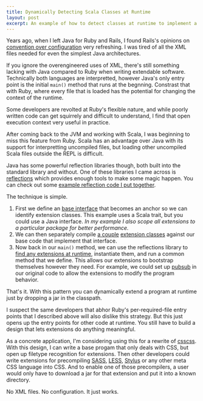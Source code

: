 ```yaml
---
title: Dynamically Detecting Scala Classes at Runtime
layout: post
excerpt: An example of how to detect classes at runtime to implement a convention-over-configuration extension framework in Scala (or Java).
---
```


Years ago, when I left Java for Ruby and Rails, I found Rails's opinions on [convention over configuration](http://en.wikipedia.org/wiki/Convention_over_configuration) very refreshing. I was tired of all the XML files needed for even the simplest Java architectures.

If you ignore the overengineered uses of XML, there's still something lacking with Java compared to Ruby when writing extendable software. Technically both languages are interpretted, however Java's only entry point is the initial `main()` method that runs at the begnning. Constrast that with Ruby, where every file that is loaded has the potential for changing the context of the runtime.

Some developers are revolted at Ruby's flexible nature, and while poorly written code can get squirrely and difficult to understand, I find that open execution context very useful in practice.

After coming back to the JVM and working with Scala, I was beginning to miss this feature from Ruby. Scala has an advantage over Java with its support for interpretting uncompiled files, but loading other uncompiled Scala files outside the REPL is difficult.

Java has some powerful reflection libraries though, both built into the standard library and without. One of these libraries I came across is [reflections](https://github.com/ronmamo/reflections) which provides enough tools to make some magic happen. You can check out some [example reflection code I put together](https://github.com/zmoazeni/reflections-example).

The technique is simple.

1. First we define an [base interface](https://github.com/zmoazeni/reflections-example/blob/master/reflections-base/src/main/scala/org/reflections_example/extension/BaseExtension.scala) that becomes an anchor so we can identify extension classes. This example uses a Scala trait, but you could use a Java interface. _In my example I also scope all extensions to a particular package for better performance._
2. We can then separately compile [a couple](https://github.com/zmoazeni/reflections-example/blob/master/reflections-extension/src/main/scala/org/reflections_example/extension/MyFirstExtension.scala) [extension classes](https://github.com/zmoazeni/reflections-example/blob/master/reflections-extension/src/main/scala/org/reflections_example/extension/MySecondExtension.scala) against our base code that implement that interface.
3. Now back in our `main()` method, we can use the reflections library to [find any extensions at runtime](https://github.com/zmoazeni/reflections-example/blob/master/reflections-base/src/main/scala/org/reflections_example/Main.scala#L9-L13), instantiate them, and run a common method that we define. This allows our extensions to bootstrap themselves however they need. For example, we could set up [pubsub](http://en.wikipedia.org/wiki/Publish%E2%80%93subscribe_pattern) in our original code to allow the extensions to modify the program behavior.

That's it. With this pattern you can dynamically extend a program at runtime just by dropping a jar in the classpath.

I suspect the same developers that abhor Ruby's per-required-file entry points that I described above will also dislike this strategy. But this just opens up the entry points for other code at runtime. You still have to build a design that lets extensions do anything meaningful.

As a concrete application, I'm considering using this for a rewrite of [csscss](/blog/2013/04/csscss/). With this design, I can write a base progam that only deals with CSS, but open up filetype recognition for extensions. Then other developers could write extensions for precompiling [SASS](http://sass-lang.com/), [LESS](http://lesscss.org/), [Stylus](http://learnboost.github.io/stylus/) or any other meta CSS language into CSS. And to enable one of those precompilers, a user would only have to download a jar for that extension and put it into a known directory.

No XML files. No configuration. It just works.
